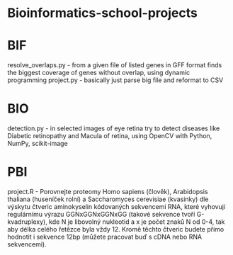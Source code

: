 # Bioinformatics-school-projects

# BIF
resolve_overlaps.py - from a given file of listed genes in GFF format finds the biggest coverage of genes without overlap, using dynamic programming
project.py - basically just parse big file and reformat to CSV

# BIO
detection.py - in selected images of eye retina try to detect diseases like Diabetic retinopathy and Macula of retina, using OpenCV with Python, NumPy, scikit-image

# PBI
project.R - Porovnejte proteomy Homo sapiens (člověk), Arabidopsis thaliana (huseníček rolní) a Saccharomyces cerevisiae (kvasinky) dle výskytu čtveric aminokyselin kódovaných sekvencemi RNA, které vyhovují regulárnímu výrazu GGNxGGNxGGNxGG (takové sekvence tvoří G-kvadruplexy), kde N je libovolný nukleotid a x je počet znaků N od 0-4, tak aby délka celého řetězce byla vždy 12. Kromě těchto čtveric budete přímo hodnotit i sekvence 12bp (můžete pracovat buď s cDNA nebo RNA sekvencemi).
